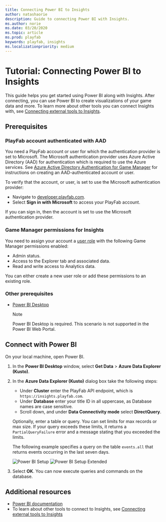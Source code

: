 ```yaml
---
title: Connecting Power BI to Insights
author: natashaorie
description: Guide to connecting Power BI with Insights. 
ms.author: norie
ms.date: 03/20/2020    
ms.topic: article
ms.prod: playfab
keywords: playfab, insights
ms.localizationpriority: medium
---
```


# Tutorial: Connecting Power BI to Insights

This guide helps you get started using Power BI along with Insights. After connecting, you can use Power BI to create visualizations of your game data and more. To learn more about other tools you can connect Insights with, see [Connecting external tools to Insights](index.md).

## Prerequisites

### PlayFab account authenticated with AAD
You need a PlayFab account or user for which the authentication provider is set to Microsoft. The Microsoft authentication provider uses Azure Active Directory (AAD) for authentication which is required to use the Azure services. See [Azure Active Directory Authentication for Game Manager](../../authentication/aad-authentication/index.md) for instructions on creating an AAD-authenticated account or user.

To verify that the account, or user, is set to use the Microsoft authentication provider:

* Navigate to [developer.playfab.com](https://developer.playfab.com).
* Select **Sign in with Microsoft** to access your PlayFab account.

If you can sign in, then the account is set to use the Microsoft authentication provider.

### Game Manager permissions for Insights

You need to assign your account a [user role](../../../gamemanager/playfab-user-roles.md) with the following Game Manager permissions enabled:

* Admin status.
* Access to the Explorer tab and associated data.
* Read and write access to Analytics data.

You can either create a new user role or add these permissions to an existing role.

### Other prerequisites

* [Power BI Desktop](https://powerbi.microsoft.com/desktop/)

  > [!NOTE]
  > Power BI Desktop is required. This scenario is not supported in the Power BI Web Portal.

## Connect with Power BI

On your local machine, open Power BI.

1. In the **Power BI Desktop** window, select **Get Data** > **Azure Data Explorer (Kusto)**.

2. In the **Azure Data Explorer (Kusto)** dialog box take the following steps:

   * Under **Cluster** enter the PlayFab API endpoint, which is `https://insights.playfab.com`.
   * Under **Database** enter your title ID in all uppercase, as Database names are case sensitive.
   * Scroll down, and under **Data Connectivity mode** select **DirectQuery**.

   Optionally, enter a table or query. You can set limits for max records or max size. If your query exceeds these limits, it returns a `PartialQueryFailure` error and a message stating that you exceeded the limits.

   The following example specifies a query on the table `events.all` that returns events occurring in the last seven days.

   ![Power BI Setup](media/powerBI.png)
   ![Power BI Setup Extended](media/powerBI-2.png)

3. Select **OK**. You can now execute queries and commands on the database.

## Additional resources

* [Power BI documentation](/power-bi/)
* To learn about other tools to connect to Insights, see [Connecting external tools to Insights](index.md)
